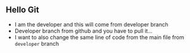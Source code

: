 ## Hello Git

- I am the developer and this will come from developer branch
- Developer branch from github and you have to pull it...
- I want to also change the same line of code from the main file from `developer` branch
